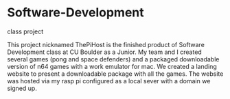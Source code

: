 # Software-Development
class project

This project nicknamed ThePiHost is the finished product of Software Development class at CU Boulder as a Junior. 
My team and I created several games (pong and space defenders) and a packaged downloadable version of n64 games with a work emulator
for mac. We created a landing website to present a downloadable package with all the games. The website was hosted via my rasp pi 
configured as a local sever with a domain we signed up. 
